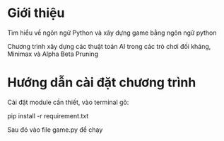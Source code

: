 # Giới thiệu
Tìm hiểu về ngôn ngữ Python và xây dựng game bằng ngôn ngữ python

Chương trình xây dựng các thuật toán 
AI trong các trò chơi đối kháng, Minimax và 
Alpha Beta Pruning


# Hướng dẫn cài đặt chương trình
Cài đặt module cần thiết, vào terminal gõ:

pip install -r requirement.txt

Sau đó vào file game.py để chạy

